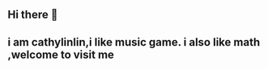 ## Hi there 👋
## i am cathylinlin,i like music game. i also like math ,welcome to visit me
<!--
**cathylinlin/cathylinlin** is a ✨ _special_ ✨ repository because its `README.md` (this file) appears on your GitHub profile.

Here are some ideas to get you started:

- 🔭 I’m currently working on a university
- 🌱 I’m currently learning ctf,math
- 👯 I’m looking to collaborate on web
- 🤔 I’m looking for help with you
- 💬 Ask me about me
- 📫 How to reach me: qq 1457233284
- 😄 Pronouns: maybe have
- ⚡ Fun fact: music game
-->

